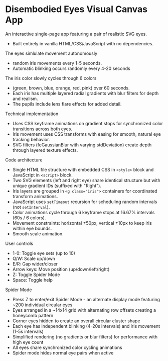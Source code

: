 # Disembodied Eyes Visual Canvas App

An interactive single-page app featuring a pair of realistic SVG eyes.
- Built entirely in vanilla HTML/CSS/JavaScript with no dependencies.

The eyes simlulate movement autonomously
- random iris movements every 1-5 seconds.
- Automatic blinking occurs randomly every 4-20 seconds

The iris color slowly cycles through 6 colors
- (green, brown, blue, orange, red, pink) over 60 seconds.
- Each iris has multiple layered radial gradients with blur filters for depth and realism.
- The pupils include lens flare effects for added detail.

Technical implementation
- Uses CSS keyframe animations on gradient stops for synchronized color transitions across both eyes.
- Iris movement uses CSS transforms with easing for smooth, natural eye tracking behavior.
- SVG filters (feGaussianBlur with varying stdDeviation) create depth through layered texture effects.

Code architecture
- Single HTML file structure with embedded CSS in `<style>` block and JavaScript in `<script>` block.
- Two SVG elements (left and right eye) share identical structure but with unique gradient IDs (suffixed with "Right").
- Iris layers are grouped in `<g class="iris">` containers for coordinated transform animations.
- JavaScript uses `setTimeout` recursion for scheduling random intervals (not `setInterval`).
- Color animations cycle through 6 keyframe stops at 16.67% intervals (60s / 6 colors).
- Movement constraints: horizontal ±50px, vertical ±10px to keep iris within eye bounds.
- Smooth scale animation.

User controls
- 1-0: Toggle eye sets (up to 10)
- Q/W: Scale up/down
- E/R: Gap wider/closer
- Arrow keys: Move position (up/down/left/right)
- Z: Toggle Spider Mode
- Space: Toggle help

Spider Mode
- Press Z to enter/exit Spider Mode - an alternate display mode featuring ~200 individual circular eyes
- Eyes arranged in a ~14x14 grid with alternating row offsets creating a honeycomb pattern
- Corner eyes hidden to create an overall circular cluster shape
- Each eye has independent blinking (4-20s intervals) and iris movement (1-5s intervals)
- Simplified rendering (no gradients or blur filters) for performance with high eye count
- All eyes share synchronized color cycling animations
- Spider mode hides normal eye pairs when active